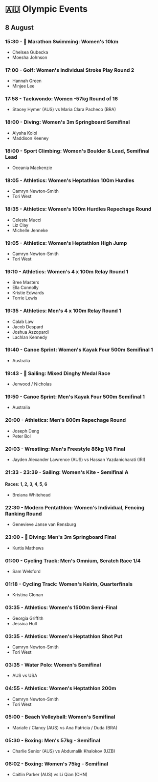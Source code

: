# 🇦🇺 Olympic Events

## 8 August

### 15:30 - 🏅 Marathon Swimming: Women's 10km
* Chelsea Gubecka
* Moesha Johnson

### 17:00 - Golf: Women's Individual Stroke Play Round 2
* Hannah Green
* Minjee Lee

### 17:58 - Taekwondo: Women -57kg Round of 16
* Stacey Hymer (AUS) vs Maria Clara Pacheco (BRA)

### 18:00 - Diving: Women's 3m Springboard Semifinal
* Alysha Koloi
* Maddison Keeney

### 18:00 - Sport Climbing: Women's Boulder & Lead, Semifinal Lead
* Oceania Mackenzie

### 18:05 - Athletics: Women's Heptathlon 100m Hurdles
* Camryn Newton-Smith
* Tori West

### 18:35 - Athletics: Women's 100m Hurdles Repechage Round
* Celeste Mucci
* Liz Clay
* Michelle Jenneke

### 19:05 - Athletics: Women's Heptathlon High Jump
* Camryn Newton-Smith
* Tori West

### 19:10 - Athletics: Women's 4 x 100m Relay Round 1
* Bree Masters
* Ella Connolly
* Kristie Edwards
* Torrie Lewis

### 19:35 - Athletics: Men's 4 x 100m Relay Round 1
* Calab Law
* Jacob Despard
* Joshua Azzopardi
* Lachlan Kennedy

### 19:40 - Canoe Sprint: Women's Kayak Four 500m Semifinal 1
* Australia

### 19:43 - 🏅 Sailing: Mixed Dinghy Medal Race
* Jerwood / Nicholas

### 19:50 - Canoe Sprint: Men's Kayak Four 500m Semifinal 1
* Australia

### 20:00 - Athletics: Men's 800m Repechage Round
* Joseph Deng
* Peter Bol

### 20:03 - Wrestling: Men's Freestyle 86kg 1/8 Final
* Jayden Alexander Lawrence (AUS) vs Hassan Yazdanicharati (IRI)

### 21:33 - 23:39 - Sailing: Women's Kite - Semifinal A
#### Races: 1, 2, 3, 4, 5, 6
* Breiana Whitehead

### 22:30 - Modern Pentathlon: Women's Individual, Fencing Ranking Round
* Genevieve Janse van Rensburg

### 23:00 - 🏅 Diving: Men's 3m Springboard Final
* Kurtis Mathews

### 01:00 - Cycling Track: Men's Omnium, Scratch Race 1/4
* Sam Welsford

### 01:18 - Cycling Track: Women's Keirin, Quarterfinals
* Kristina Clonan

### 03:35 - Athletics: Women's 1500m Semi-Final
* Georgia Griffith
* Jessica Hull

### 03:35 - Athletics: Women's Heptathlon Shot Put
* Camryn Newton-Smith
* Tori West

### 03:35 - Water Polo: Women's Semifinal
* AUS vs USA

### 04:55 - Athletics: Women's Heptathlon 200m
* Camryn Newton-Smith
* Tori West

### 05:00 - Beach Volleyball: Women's Semifinal
* Mariafe / Clancy (AUS) vs Ana Patricia / Duda (BRA)

### 05:30 - Boxing: Men's 57kg - Semifinal
* Charlie Senior (AUS) vs Abdumalik Khalokov (UZB)

### 06:02 - Boxing: Women's 75kg - Semifinal
* Caitlin Parker (AUS) vs Li Qian (CHN)

